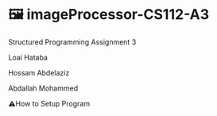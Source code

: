 # 🖼️ imageProcessor-CS112-A3
 Structured Programming Assignment 3
 
 Loai Hataba
 
 Hossam Abdelaziz
 
 Abdallah Mohammed

⚠️How to Setup Program
